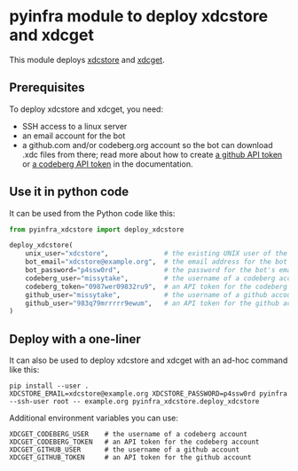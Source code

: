 # pyinfra module to deploy xdcstore and xdcget

This module deploys
[xdcstore](https://codeberg.com/webxdc/xdcstore)
and [xdcget](https://codeberg.com/webxdc/xdcget).


## Prerequisites

To deploy xdcstore and xdcget,
you need:

- SSH access to a linux server
- an email account for the bot
- a github.com and/or codeberg.org account so the bot can download .xdc files from there;
  read more about how to create [a github API token]()
  or [a codeberg API token]()
  in the documentation.


## Use it in python code

It can be used from the Python code like this:
```python
from pyinfra_xdcstore import deploy_xdcstore

deploy_xdcstore(
    unix_user="xdcstore",              # the existing UNIX user of the bot
    bot_email="xdcstore@example.org",  # the email address for the bot
    bot_password="p4ssw0rd",           # the password for the bot's email account
    codeberg_user="missytake",         # the username of a codeberg account
    codeberg_token="0987wer09832ru9",  # an API token for the codeberg account
    github_user="missytake",           # the username of a github account
    github_user="983q79mrrrrr9ewum",   # an API token for the github account
)
```

## Deploy with a one-liner

It can also be used to deploy xdcstore and xdcget with an ad-hoc command like this:
```
pip install --user .
XDCSTORE_EMAIL=xdcstore@example.org XDCSTORE_PASSWORD=p4ssw0rd pyinfra --ssh-user root -- example.org pyinfra_xdcstore.deploy_xdcstore
```

Additional environment variables you can use:

```
XDCGET_CODEBERG_USER    # the username of a codeberg account
XDCGET_CODEBERG_TOKEN   # an API token for the codeberg account
XDCGET_GITHUB_USER      # the username of a github account
XDCGET_GITHUB_TOKEN     # an API token for the github account
```

